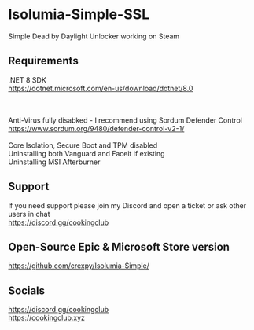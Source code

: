 # Isolumia-Simple-SSL
Simple Dead by Daylight Unlocker working on Steam

## Requirements
.NET 8 SDK <br>
https://dotnet.microsoft.com/en-us/download/dotnet/8.0 <br><br><br>

Anti-Virus fully disabked - I recommend using Sordum Defender Control <br>
https://www.sordum.org/9480/defender-control-v2-1/ <br><br>
Core Isolation, Secure Boot and TPM disabled <br>
Uninstalling both Vanguard and Faceit if existing <br>
Uninstalling MSI Afterburner

## Support
If you need support please join my Discord and open a ticket or ask other users in chat<br>
https://discord.gg/cookingclub

## Open-Source Epic & Microsoft Store version
https://github.com/crexpy/Isolumia-Simple/

## Socials
https://discord.gg/cookingclub <br>
https://cookingclub.xyz
